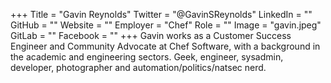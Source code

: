 +++
Title = "Gavin Reynolds"
Twitter = "@GavinSReynolds"
LinkedIn = ""
GitHub = ""
Website = ""
Employer = "Chef"
Role = ""
Image = "gavin.jpeg"
GitLab = ""
Facebook = ""
+++
Gavin works as a Customer Success Engineer and Community Advocate at Chef Software, with a background in the academic and engineering sectors. Geek, engineer, sysadmin, developer, photographer and automation/politics/natsec nerd.